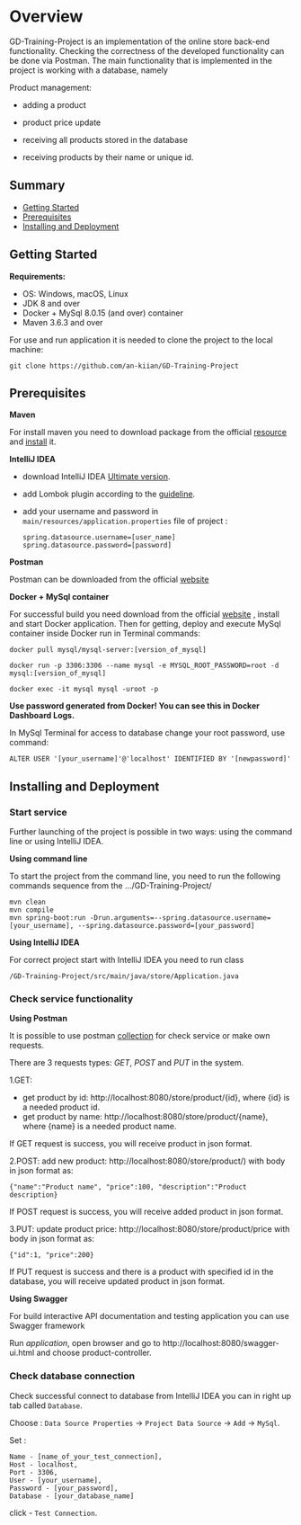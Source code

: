 # Overview

GD-Training-Project is an implementation of the online store back-end functionality.
Checking the correctness of the developed functionality can be done via Postman.
The main functionality that is implemented in the project is working with a database, namely

Product management:

- adding a product

- product price update

- receiving all products stored in the database

- receiving products by their name or unique id.

## Summary

  - [Getting Started](#getting-started)
  - [Prerequisites](#prerequisites)
  - [Installing and Deployment](#installing-and-deployment)



## Getting Started

**Requirements:**
- OS: Windows, macOS, Linux
- JDK 8 and over
- Docker + MySql 8.0.15 (and over) container
- Maven 3.6.3 and over




For use and run application it is needed to clone the project to the local machine:

    git clone https://github.com/an-kiian/GD-Training-Project

## Prerequisites

**Maven**

For install maven you need to download package from the official [resource](https://maven.apache.org/download.cgi) and [install](https://mkyong.com/maven/how-to-install-maven-in-windows/) it.

**IntelliJ IDEA**

- download IntelliJ IDEA [Ultimate version](https://www.jetbrains.com/idea/promo/ultimate/?gclid=CjwKCAjwmMX4BRAAEiwA-zM4JogGjxxekfBMsDbtXyjyMEA_iB-_ii3aldVTHvjOrl7fOgTLPl3d8RoCVvUQAvD_BwE). 
- add Lombok plugin according to the [guideline](https://projectlombok.org/setup/intellij).
- add your username and password in `main/resources/application.properties` file of project :

      spring.datasource.username=[user_name]
      spring.datasource.password=[password]


**Postman**

Postman can be downloaded from the official [website](https://www.postman.com/downloads/)

**Docker + MySql container**

For successful build you need download from the official [website](https://docs.docker.com/get-docker/) , 
install and start  Docker application. 
Then for getting, deploy and execute MySql container inside Docker run in Terminal commands:

    docker pull mysql/mysql-server:[version_of_mysql]

    docker run -p 3306:3306 --name mysql -e MYSQL_ROOT_PASSWORD=root -d mysql:[version_of_mysql]

    docker exec -it mysql mysql -uroot -p

**Use password generated from Docker! You can see this in Docker Dashboard Logs.**

In MySql Terminal for access to database change your root password, use command:

    ALTER USER '[your_username]'@'localhost' IDENTIFIED BY '[newpassword]'

## Installing and Deployment
### Start service
Further launching of the project is possible in two ways: using the command line or using IntelliJ IDEA.

**Using command line**

To start the project from the command line, you need to run the following  commands sequence  from the .../GD-Training-Project/
    
    mvn clean
    mvn compile
    mvn spring-boot:run -Drun.arguments=--spring.datasource.username=[your_username], --spring.datasource.password=[your_password]
    
**Using IntelliJ IDEA**

For correct project start with IntelliJ IDEA you need to 
run class 

    /GD-Training-Project/src/main/java/store/Application.java

### Check service functionality
**Using Postman**

It is possible to use postman [collection](https://www.getpostman.com/collections/6e08a7f7503e5e63101c) for check service or make own requests.

There are 3 requests types: *GET*, *POST* and *PUT* in the system.

1.GET:
- get product by id: http://localhost:8080/store/product/{id}, where {id} is a needed product id.
- get product by name: http://localhost:8080/store/product/{name}, where {name} is a needed product name.

If GET request is success, you will receive product in json format.

2.POST:
add new product: http://localhost:8080/store/product/) with body in json format as:
    
    
    {"name":"Product name", "price":100, "description":"Product description}
   If POST request is success, you will receive added product in json format.
    
3.PUT:
update product price: http://localhost:8080/store/product/price with body in json format as:

    {"id":1, "price":200}
If PUT request is success and there is a product with specified id in the database, you will receive updated product in json format.

**Using Swagger**

For build interactive API documentation and testing application you can use Swagger framework

Run _application_, open browser and go to http://localhost:8080/swagger-ui.html and choose product-controller.


### Check database connection

Check successful connect to database from IntelliJ IDEA you can in right up tab called `Database`. 

Choose : `Data Source Properties` -> `Project Data Source` -> `Add` -> `MySql`.

Set :

    Name - [name_of_your_test_connection], 
    Host - localhost,
    Port - 3306, 
    User - [your_username], 
    Password - [your_password], 
    Database - [your_database_name]

 click - `Test Connection`.